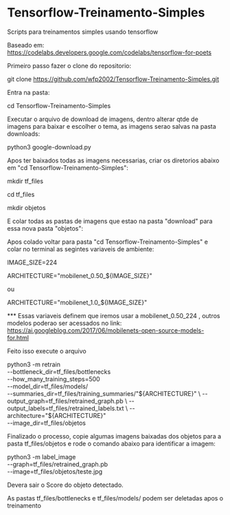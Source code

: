 # Tensorflow-Treinamento-Simples
Scripts para treinamentos simples usando tensorflow

Baseado em: https://codelabs.developers.google.com/codelabs/tensorflow-for-poets

Primeiro passo fazer o clone do repositorio:

git clone https://github.com/wfp2002/Tensorflow-Treinamento-Simples.git

Entra na pasta:

cd Tensorflow-Treinamento-Simples


Executar o arquivo de download de imagens, dentro alterar qtde de imagens para baixar e escolher o tema, as imagens serao salvas na pasta downloads:

python3 google-download.py


Apos ter baixados todas as imagens necessarias, criar os diretorios abaixo em "cd Tensorflow-Treinamento-Simples":

mkdir tf_files

cd tf_files

mkdir objetos


E colar todas as pastas de imagens que estao na pasta "download" para essa nova pasta "objetos":

Apos colado voltar para pasta "cd Tensorflow-Treinamento-Simples" e colar no terminal as segintes variaveis de ambiente:


IMAGE_SIZE=224

ARCHITECTURE="mobilenet_0.50_${IMAGE_SIZE}"

ou

ARCHITECTURE="mobilenet_1.0_${IMAGE_SIZE}"

*** Essas variaveis definem que iremos usar a mobilenet_0.50_224 , outros modelos poderao ser acessados no link: 
https://ai.googleblog.com/2017/06/mobilenets-open-source-models-for.html

Feito isso execute o arquivo

python3 -m retrain \
  --bottleneck_dir=tf_files/bottlenecks \
  --how_many_training_steps=500 \
  --model_dir=tf_files/models/ \
  --summaries_dir=tf_files/training_summaries/"${ARCHITECTURE}" \
  --output_graph=tf_files/retrained_graph.pb \
  --output_labels=tf_files/retrained_labels.txt \
  --architecture="${ARCHITECTURE}" \
  --image_dir=tf_files/objetos


Finalizado o processo, copie algumas imagens baixadas dos objetos para a pasta tf_files/objetos e rode o comando abaixo para identificar a imagem:


python3 -m label_image \
    --graph=tf_files/retrained_graph.pb  \
    --image=tf_files/objetos/teste.jpg

Devera sair o Score do objeto detectado.

As pastas tf_files/bottlenecks e tf_files/models/ podem ser deletadas apos o treinamento
